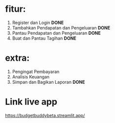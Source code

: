 # fitur:
1. Register dan Login **DONE**
2. Tambahkan Pendapatan dan Pengeluaran **DONE**
3. Pantau Pendapatan dan Pengeluaran **DONE**
4. Buat dan Pantau Tagihan **DONE**

# extra:
1. Pengingat Pembayaran
2. Analisis Keuangan
3. Simpan dan Bagikan Laporan **DONE**

# Link live app
https://budgetbuddybeta.streamlit.app/
